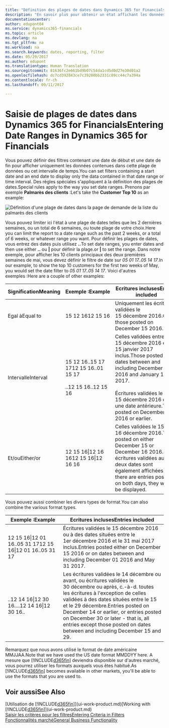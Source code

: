 ```yaml
---
title: "Définition des plages de dates dans Dynamics 365 for Financials | Microsoft Docs"
description: "En savoir plus pour obtenir un état affichant les données de périodes spécifiques à l'aide de plages de dates dans Dynamics 365 for Financials."
documentationcenter: 
author: edupont04
ms.service: dynamics365-financials
ms.topic: article
ms.devlang: na
ms.tgt_pltfrm: na
ms.workload: na
ms.search.keywords: dates, reporting, filter
ms.date: 05/29/2017
ms.author: edupont
ms.translationtype: Human Translation
ms.sourcegitcommit: 81636fc2e661bd9b07c54da1cd5d0d27e30d01a2
ms.openlocfilehash: dc7cd392843ce7c39200bb2331c09cc44c7a394a
ms.contentlocale: fr-ch
ms.lasthandoff: 09/11/2017

---
```

# <a name="entering-date-ranges-in-dynamics-365-for-financials"></a><span data-ttu-id="f27d1-103">Saisie de plages de dates dans Dynamics 365 for Financials</span><span class="sxs-lookup"><span data-stu-id="f27d1-103">Entering Date Ranges in Dynamics 365 for Financials</span></span>
<span data-ttu-id="f27d1-104">Vous pouvez définir des filtres contenant une date de début et une date de fin pour afficher uniquement les données contenues dans cette plage de données ou cet intervalle de temps.</span><span class="sxs-lookup"><span data-stu-id="f27d1-104">You can set filters containing a start date and an end date to display only the data contained in that date range or time interval.</span></span> <span data-ttu-id="f27d1-105">Des règles spéciales s'appliquent à la définition des plages de dates.</span><span class="sxs-lookup"><span data-stu-id="f27d1-105">Special rules apply to the way you set date ranges.</span></span> <span data-ttu-id="f27d1-106">Prenons par exemple **Palmarès des clients** :</span><span class="sxs-lookup"><span data-stu-id="f27d1-106">Let's take the **Customer Top 10** as an example:</span></span>

![Définition d'une plage de dates dans la page de demande de la liste du palmarès des clients](./media/ui-enter-date-ranges/customer-top10-list.png)

<span data-ttu-id="f27d1-108">Vous pouvez limiter ici l'état à une plage de dates telles que les 2 dernières semaines, ou un total de 6 semaines, ou toute plage de votre choix.</span><span class="sxs-lookup"><span data-stu-id="f27d1-108">Here you can limit the report to a date range such as the past 2 weeks, or a total of 6 weeks, or whatever range you want.</span></span> <span data-ttu-id="f27d1-109">Pour définir les plages de dates, vous entrez des dates puis utilisez **..**</span><span class="sxs-lookup"><span data-stu-id="f27d1-109">To set date ranges, you enter dates and then use either **..**</span></span> <span data-ttu-id="f27d1-110">ou **|** pour définir la plage.</span><span class="sxs-lookup"><span data-stu-id="f27d1-110">or **|** to set the range.</span></span> <span data-ttu-id="f27d1-111">Dans notre exemple, pour afficher les 10 clients principaux des deux premières semaines de mai, vous devez définir le filtre de date sur *05 01 17..05 14 17*.</span><span class="sxs-lookup"><span data-stu-id="f27d1-111">In our example, to show the top 10 customers for the first two weeks of May, you would set the date filter to *05 01 17..05 14 17*.</span></span>
<span data-ttu-id="f27d1-112">Voici d'autres exemples :</span><span class="sxs-lookup"><span data-stu-id="f27d1-112">Here are a couple of other examples:</span></span>

| <span data-ttu-id="f27d1-113">Signification</span><span class="sxs-lookup"><span data-stu-id="f27d1-113">Meaning</span></span> | <span data-ttu-id="f27d1-114">Exemple :</span><span class="sxs-lookup"><span data-stu-id="f27d1-114">Example</span></span> | <span data-ttu-id="f27d1-115">Ecritures incluses</span><span class="sxs-lookup"><span data-stu-id="f27d1-115">Entries included</span></span> |
|---|---|---|
|<span data-ttu-id="f27d1-116">Egal à</span><span class="sxs-lookup"><span data-stu-id="f27d1-116">Equal to</span></span>| <span data-ttu-id="f27d1-117">15 12 16</span><span class="sxs-lookup"><span data-stu-id="f27d1-117">12 15 16</span></span> |<span data-ttu-id="f27d1-118">Uniquement les écritures validées le 15 décembre 2016.</span><span class="sxs-lookup"><span data-stu-id="f27d1-118">Only those posted on December 15 2016.</span></span>|
|<span data-ttu-id="f27d1-119">Intervalle</span><span class="sxs-lookup"><span data-stu-id="f27d1-119">Interval</span></span>| <span data-ttu-id="f27d1-120">15 12 16..15 17 17</span><span class="sxs-lookup"><span data-stu-id="f27d1-120">12 15 16..01 15 17</span></span><br /><br /><span data-ttu-id="f27d1-121">..12 15 16</span><span class="sxs-lookup"><span data-stu-id="f27d1-121">..12 15 16</span></span>|<span data-ttu-id="f27d1-122">Celles validées entre le 15 décembre 2016 et le 15 janvier 2017 inclus.</span><span class="sxs-lookup"><span data-stu-id="f27d1-122">Those posted on dates between and including December 15 2016 and January 15 2017.</span></span><br /><br /><span data-ttu-id="f27d1-123">Écritures validées le 15 décembre 2016 ou à une date antérieure.</span><span class="sxs-lookup"><span data-stu-id="f27d1-123">Those posted on December 15 2016 or earlier.</span></span>|
|<span data-ttu-id="f27d1-124">Et/ou</span><span class="sxs-lookup"><span data-stu-id="f27d1-124">Either/or</span></span>|<span data-ttu-id="f27d1-125">12 15 16&#124;12 16 16</span><span class="sxs-lookup"><span data-stu-id="f27d1-125">12 15 16&#124;12 16 16</span></span>|<span data-ttu-id="f27d1-126">Celles validées le 15 ou le 16 décembre 2016.</span><span class="sxs-lookup"><span data-stu-id="f27d1-126">Those posted on either December 15 or December 16 2016.</span></span> <span data-ttu-id="f27d1-127">Les écritures validées aux deux dates sont également affichées.</span><span class="sxs-lookup"><span data-stu-id="f27d1-127">If there are entries posted on both days, they will all be displayed.</span></span>|

<span data-ttu-id="f27d1-128">Vous pouvez aussi combiner les divers types de format.</span><span class="sxs-lookup"><span data-stu-id="f27d1-128">You can also combine the various format types.</span></span>

| <span data-ttu-id="f27d1-129">Exemple :</span><span class="sxs-lookup"><span data-stu-id="f27d1-129">Example</span></span> | <span data-ttu-id="f27d1-130">Ecritures incluses</span><span class="sxs-lookup"><span data-stu-id="f27d1-130">Entries included</span></span> |
|---|---|
|<span data-ttu-id="f27d1-131">12 15 16&#124;12 01 16..05 31 17</span><span class="sxs-lookup"><span data-stu-id="f27d1-131">12 15 16&#124;12 01 16..05 31 17</span></span> | <span data-ttu-id="f27d1-132">Écritures validées le 15 décembre 2016 ou à des dates situées entre le 1er décembre 2016 et le 31 mai 2017 inclus.</span><span class="sxs-lookup"><span data-stu-id="f27d1-132">Entries posted either on December 15 2016 or on dates between and including December 01 2016 and May 31 2017.</span></span> |
|<span data-ttu-id="f27d1-133">..12 14 16&#124;12 30 16..</span><span class="sxs-lookup"><span data-stu-id="f27d1-133">..12 14 16&#124;12 30 16..</span></span> | <span data-ttu-id="f27d1-134">Les écritures validées le 14 décembre ou avant, ou écritures validées le 30 décembre ou après, c.-à-d. toutes les écritures à l'exception de celles validées à des dates situées entre le 15 et le 29 décembre.</span><span class="sxs-lookup"><span data-stu-id="f27d1-134">Entries posted on December 14 or earlier, or entries posted on December 30 or later - that is, all entries except those posted on dates between and including December 15 and 29.</span></span> |

<span data-ttu-id="f27d1-135">Remarquez que nous avons utilisé le format de date américaine MMJJAA.</span><span class="sxs-lookup"><span data-stu-id="f27d1-135">Note that we have used the US date format MMDDYY here.</span></span> <span data-ttu-id="f27d1-136">A mesure que [!INCLUDE[d365fin](includes/d365fin_md.md)] deviendra disponible sur d'autres marché, vous pourrez utiliser les formats auxquels vous êtes habitué.</span><span class="sxs-lookup"><span data-stu-id="f27d1-136">As [!INCLUDE[d365fin](includes/d365fin_md.md)] becomes available in other markets, you'll be able to use the formats that you are used to.</span></span>

## <a name="see-also"></a><span data-ttu-id="f27d1-137">Voir aussi</span><span class="sxs-lookup"><span data-stu-id="f27d1-137">See Also</span></span>
<span data-ttu-id="f27d1-138">[Utilisation de [!INCLUDE[d365fin](includes/d365fin_long_md.md)]](ui-work-product.md)</span><span class="sxs-lookup"><span data-stu-id="f27d1-138">[Working with [!INCLUDE[d365fin](includes/d365fin_long_md.md)]](ui-work-product.md)</span></span>  
[<span data-ttu-id="f27d1-139">Saisir les critères pour les filtres</span><span class="sxs-lookup"><span data-stu-id="f27d1-139">Entering Criteria in Filters </span></span>](ui-enter-criteria-filters.md)  
[<span data-ttu-id="f27d1-140">Fonctionnalités marché</span><span class="sxs-lookup"><span data-stu-id="f27d1-140">General Business Functionality</span></span>](ui-across-business-areas.md)

